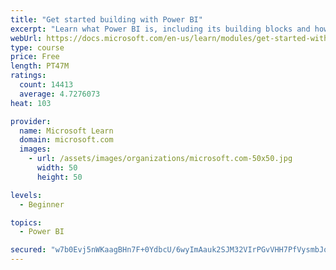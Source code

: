 ```yaml
---
title: "Get started building with Power BI"
excerpt: "Learn what Power BI is, including its building blocks and how they work together."
webUrl: https://docs.microsoft.com/en-us/learn/modules/get-started-with-power-bi/
type: course
price: Free
length: PT47M
ratings:
  count: 14413
  average: 4.7276073
heat: 103

provider:
  name: Microsoft Learn
  domain: microsoft.com
  images:
    - url: /assets/images/organizations/microsoft.com-50x50.jpg
      width: 50
      height: 50

levels:
  - Beginner

topics:
  - Power BI

secured: "w7b0Evj5nWKaagBHn7F+0YdbcU/6wyImAauk2SJM32VIrPGvVHH7PfVysmbJqjgcSGBz8odM1S8zVtJNK5FG+Whu3ULzSYeAx01dGToHp4nPZFbmZLCdmMck2G/gNJtlL+kRIfqiK0XCZHvb259MY04s2sOq4NRneO6RnG66ReayuG2qDbkTK6qcp05VV4qgMiccX8TVUrCHNT+2q7oYN1Xr5l2LbH+NqTEPe79fNbj8+kGIzubgqJ3xpaJAo3ZjJAlsNeu6DI8fepQeKyIK/JvKnruGZ4B/ZiCkrH0I4/GuV+lIemwy/bbGkkLgg+Za69qFu38VGxPasr7CU/Zui0AjimUsL6c49F747vnyI19+o/3tj3EZfQdBRwAnjfa6RykWHZf9gH8ibYeX9rhKPw==;CLs52R7UyM0CLOlcGSzJqg=="
---
```



